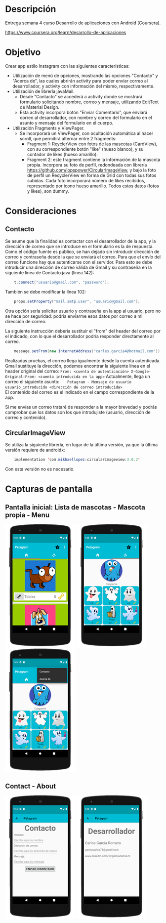 # Descripción
Entrega semana 4 curso Desarrollo de aplicaciones con Android (Coursera).

https://www.coursera.org/learn/desarrollo-de-aplicaciones

# Objetivo
Crear app estilo Instagram con las siguientes características:
  - Utilización de menú de opciones, mostrando las opciones "Contacto" y "Acerca de", las cuales abrirán activity para poder enviar correo al desarrollador, y activity con información del mismo, respectivamente.
  - Utilización de librería javaMail.
    - Desde "Contacto" se accederá a activity donde se mostrará formulario solicitando nombre, correo y mensaje, utilizando EditText de Material Design.
    - Esta activity incorpora botón "Enviar Comentario", que enviará correo al desarrollador, con nombre y correo del formulario en el asunto y mensaje del formulario en el cuerpo.
  - Utilización Fragments y ViewPager.
    - Se incorporará un ViewPager, con ocultación automática al hacer scroll, que permitirá alternar entre 2 fragments:
      - Fragment 1: ReyclerView con fotos de las mascotas (CardView), con su correspondiente botón "like" (hueso blanco), y su contador de likes (hueso amarillo).
      - Fragment 2: este fragment contiene la información de la mascota propia. Incorpora su foto de perfil, redondeada con librería https://github.com/lopspower/CircularImageView, y bajo la foto de perfil un RecyclerView en forma de Grid con todas sus fotos subidas. Cada foto incorporará número de likes recibidos, representado por icono hueso amarillo. Todos estos datos (fotos y likes), son dummy.
      
     
    

# Consideraciones

## Contacto
  
Se asume que la finalidad es contactar con el desarrollador de la app, y la dirección de correo que se introduce en el formulario es la de respuesta.
Como el código fuente es público, se han dejado sin introducir dirección de correo y contraseña desde la que se enviará el correo.
Para que el envío del correo funcione hay que autenticarse con el servidor. Para esto se debe introducir una dirección de correo válida de Gmail y su contraseña en la siguiente
línea de Contacto.java (línea 142):
```java    
    t.connect("usuario@gmail.com", "password");
```
    
También se debe modificar la línea 102:
```java   
    props.setProperty("mail.smtp.user", "usuario@gmail.com");
```
  
Otra opción sería solicitar usuario y contraseña en la app al usuario, pero no se hace por seguridad: podría enviarme esos datos por correo a mi dirección de correo.
   
La siguiente instrucción debería sustituir el "from" del header del correo por el indicado, con lo que el desarrollador podría responder directamente al correo.
```java   
    message.setFrom(new InternetAddress("carles.garcia4@hotmail.com"));
```   
Realizadas pruebas, el correo llega igualmente desde la cuenta autenticada. Gmail sustituye la dirección, podemos encontrar la siguiente línea en el header original del correo:
`
From: <cuenta de autenticación>
X-Google-Original-From: <cuenta introducida en la app>
`
Actualmente, llega un correo el siguiente asunto:
`   
Petagram - Mensaje de usuario usuario_introducido <dirección de correo introducida>
`    
El contenido del correo es el indicado en el campo correspondiente de la app.
   
Si me envías un correo trataré de responder a la mayor brevedad y podrás comprobar que los datos son los que introdujiste (usuario, dirección de correo y contenido).
   
## CircularImageView

Se utiliza la siguiente librería, en lugar de la última versión, ya que la última versión requiere de androidx:
```java
    implementation 'com.mikhaellopez:circularimageview:3.0.2'
```
Con esta versión no es necesario.

# Capturas de pantalla
## Pantalla inicial: Lista de mascotas - Mascota propia - Menu
![Main screen - pet list](Pantallazos/main_activity.png)
![Main screen - own pet](Pantallazos/own_pet_fragment.png)
![Menu](Pantallazos/menu.png)
## Contact - About
![Contact](Pantallazos/contact.png)
![About](Pantallazos/about.png)
